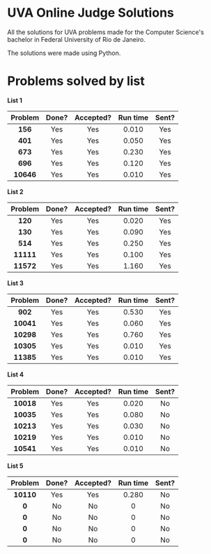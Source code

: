 # UVA Online Judge Solutions

All the solutions for UVA problems made for the Computer Science's bachelor in Federal University of Rio de Janeiro.

The solutions were made using Python.

# Problems solved by list

**List 1**

|  Problem  | Done? | Accepted? | Run time | Sent? |
| :-------: | :---: | :-------: | :------: | :---: |
|  **156**  |  Yes  |    Yes    |  0.010   |  Yes  |
|  **401**  |  Yes  |    Yes    |  0.050   |  Yes  |
|  **673**  |  Yes  |    Yes    |  0.230   |  Yes  |
|  **696**  |  Yes  |    Yes    |  0.120   |  Yes  |
| **10646** |  Yes  |    Yes    |  0.010   |  Yes  |

**List 2**

|  Problem  | Done? | Accepted? | Run time | Sent? |
| :-------: | :---: | :-------: | :------: | :---: |
|  **120**  |  Yes  |    Yes    |  0.020   |  Yes  |
|  **130**  |  Yes  |    Yes    |  0.090   |  Yes  |
|  **514**  |  Yes  |    Yes    |  0.250   |  Yes  |
| **11111** |  Yes  |    Yes    |  0.100   |  Yes  |
| **11572** |  Yes  |    Yes    |  1.160   |  Yes  |

**List 3**

|  Problem  | Done? | Accepted? | Run time | Sent? |
| :-------: | :---: | :-------: | :------: | :---: |
|  **902**  |  Yes  |    Yes    |  0.530   |  Yes  |
| **10041** |  Yes  |    Yes    |  0.060   |  Yes  |
| **10298** |  Yes  |    Yes    |  0.760   |  Yes  |
| **10305** |  Yes  |    Yes    |  0.010   |  Yes  |
| **11385** |  Yes  |    Yes    |  0.010   |  Yes  |

**List 4**

|  Problem  | Done? | Accepted? | Run time | Sent? |
| :-------: | :---: | :-------: | :------: | :---: |
| **10018** |  Yes  |    Yes    |  0.020   |  No   |
| **10035** |  Yes  |    Yes    |  0.080   |  No   |
| **10213** |  Yes  |    Yes    |  0.030   |  No   |
| **10219** |  Yes  |    Yes    |  0.010   |  No   |
| **10541** |  Yes  |    Yes    |  0.010   |  No   |

**List 5**

|  Problem  | Done? | Accepted? | Run time | Sent? |
| :-------: | :---: | :-------: | :------: | :---: |
| **10110** |  Yes  |    Yes    |  0.280   |  No   |
| **0** |  No  |    No    |  0   |  No   |
| **0** |  No  |    No    |  0   |  No   |
| **0** |  No  |    No    |  0   |  No   |
| **0** |  No  |    No    |  0   |  No   |
